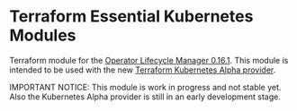 # Terraform Essential Kubernetes Modules
Terraform module for the [Operator Lifecycle Manager 0.16.1](https://github.com/operator-framework/operator-lifecycle-manager). This module is intended to be used with the new [Terraform Kubernetes Alpha provider](https://github.com/hashicorp/terraform-provider-kubernetes-alpha).

IMPORTANT NOTICE: This module is work in progress and not stable yet. Also the Kubernetes Alpha provider is still in an early development stage.

